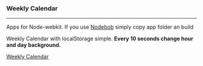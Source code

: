 ### Weekly Calendar 


---

Apps for Node-webkit.
If you use 
[Nodebob](https://github.com/geo8bit/nodebob) simply copy app folder an build

Weekly Calendar  with localStorage simple.
**Every 10 seconds change hour and day background.**



[Weekly Calendar](http://codepen.io/nakome/pen/svlih)

